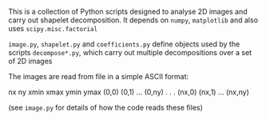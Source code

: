 This is a collection of Python scripts designed to analyse 2D images and carry out shapelet decomposition.  It depends on `numpy`, `matplotlib` and also uses `scipy.misc.factorial`

`image.py`, `shapelet.py` and `coefficients.py` define objects used by the scripts `decompose*.py`, which carry out multiple decompositions over a set of 2D images

The images are read from file in a simple ASCII format:

nx ny xmin xmax ymin ymax
(0,0) (0,1) ...  (0,ny)
.
.
.
(nx,0) (nx,1) ... (nx,ny)

(see `image.py` for details of how the code reads these files)
 
